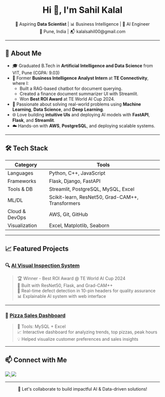 <h1 align="center">Hi 👋, I'm Sahil Kalal</h1>

<p align="center">
  🚀 Aspiring <strong>Data Scientist</strong> | 📊 Business Intelligence | 🤖 AI Engineer <br/>
  📍 Pune, India | 📬 kalalsahil00@gmail.com
</p>

---

## 🧠 About Me

- 🎓 Graduated B.Tech in **Artificial Intelligence and Data Science** from VIT, Pune (CGPA: 9.03)
- 💼 Former **Business Intelligence Analyst Intern** at **TE Connectivity**, where I:
  - Built a RAG-based chatbot for document querying.
  - Created a finance document summarizer UI with Streamlit.
  - Won **Best ROI Award** at TE World AI Cup 2024.
- 🧠 Passionate about solving real-world problems using **Machine Learning**, **Data Science**, and **Deep Learning**.
- 🌐 Love building **intuitive UIs** and deploying AI models with **FastAPI**, **Flask**, and **Streamlit**.
- ☁️ Hands-on with **AWS**, **PostgreSQL**, and deploying scalable systems.

---

## 🛠️ Tech Stack

| Category | Tools |
| ------- | ----- |
| Languages | Python, C++, JavaScript |
| Frameworks | Flask, Django, FastAPI |
| Tools & DB | Streamlit, PostgreSQL, MySQL, Excel |
| ML/DL | Scikit-learn, ResNet50, Grad-CAM++, Transformers |
| Cloud & DevOps | AWS, Git, GitHub |
| Visualization | Excel, Matplotlib, Seaborn |

---

## 📈 Featured Projects

### 🔍 [AI Visual Inspection System](https://github.com/kalalsahil/TE-Connect)
> 🏆 Winner - Best ROI Award @ TE World AI Cup 2024  
> 🎯 Built with ResNet50, Flask, and Grad-CAM++  
> 📌 Real-time defect detection in 10-pin headers for quality assurance  
> 📊 Explainable AI system with web interface

---

### 🍕 [Pizza Sales Dashboard](https://github.com/kalalsahil/Pizza-Sales-Dashbord)
> 📌 Tools: MySQL + Excel  
> 📈 Interactive dashboard for analyzing trends, top pizzas, peak hours  
> 💡 Helped visualize customer preferences and sales insights

---

## 📫 Connect with Me

<p align="left">
  <a href="https://www.linkedin.com/in/sahilkalal/" target="_blank">
    <img src="https://img.shields.io/badge/LinkedIn-blue?style=for-the-badge&logo=linkedin" />
  </a>
  <a href="mailto:kalalsahil00@gmail.com">
    <img src="https://img.shields.io/badge/Email-red?style=for-the-badge&logo=gmail" />
  </a>
</p>

---

<p align="center">
  🚀 Let's collaborate to build impactful AI & Data-driven solutions!
</p>
